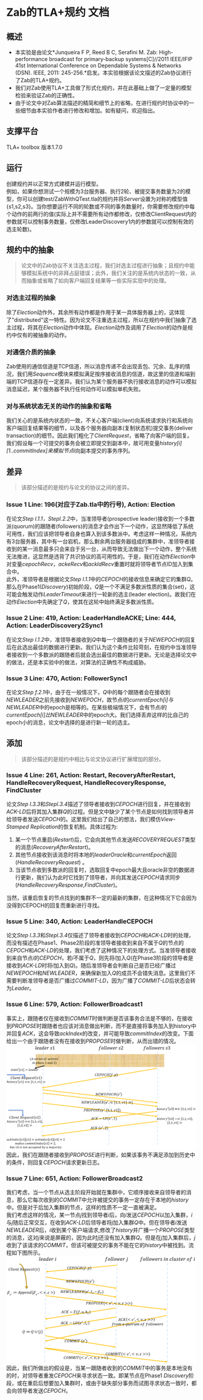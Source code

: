 # Zab的TLA+规约 文档

## 概述
-	本实验是由论文*Junqueira F P, Reed B C, Serafini M. Zab: High-performance broadcast for primary-backup systems[C]//2011 IEEE/IFIP 41st International Conference on Dependable Systems & Networks (DSN). IEEE, 2011: 245-256.*启发。本实验根据该论文描述的Zab协议进行了Zab的TLA+规约。
-	我们对Zab使用TLA+工具做了形式化规约，并在此基础上做了一定量的模型检验来验证Zab的正确性。
-	由于论文中对Zab算法描述的精简和细节上的省略，在进行规约时协议中的一些细节由本实验作者进行修改和增加。如有疑问，欢迎指出。

## 支撑平台
TLA+ toolbox 版本1.7.0

## 运行
创建规约并以正常方式建模并运行模型。  
例如，如果你想测试一个规模为3台服务器、执行2轮、被提交事务数量为2的模型，你可以创建test/ZabWithQTest.tla的规约并将*Server*设置为对称的模型值{s1,s2,s3}。当你想要运行不同的轮数或不同的事务数量时，你需要修改规约中每个动作的前两行的值(实际上并不需要所有动作都修改，仅修改ClientRequest内的参数就可以控制事务数量，仅修改LeaderDiscovery1内的参数就可以控制有效的选主轮数)。

## 规约中的抽象
>论文中的Zab协议不关注选主过程，我们对选主过程进行抽象；且规约中能够模拟系统中的非拜占庭错误；此外，我们关注的是系统内状态的一致，从而抽象或省略了如向客户端回复结果等一些实际实现中的处理。

### 对选主过程的抽象
除了*Election*动作外，其余所有动作都是作用于某一具体服务器上的，这体现了"distributed"这一特性。因为论文不注重选主过程，所以在规约中我们抽象了选主过程，将其在*Election*动作中体现。*Election*动作及调用了*Election*的动作是规约中仅有的被抽象的动作。

### 对通信介质的抽象
Zab使用的通信信道是TCP信道，所以消息传递不会出现丢包、冗余、乱序的情况，我们用*Sequence*模块来模拟满足按序接收消息的信道，故这里的信道和端到端的TCP信道存在一定差异。我们认为某个服务器不执行接收消息的动作可以模拟消息延迟，某个服务器不执行任何动作可以模拟单机失败。

### 对与系统状态无关的动作的抽象和省略
我们关心的是系统内状态的一致，不关心客户端(client)向系统请求执行和系统向客户端回复结果等的细节，以及各个服务器向副本(复制状态机)提交事务(deliver transaction)的细节。因此我们粗化了*ClientRequest*，省略了向客户端的回复。我们假设每一个可提交的事务会被立即提交到副本中，故可用变量*history[i][1..commitIndex]*来模拟节点*i*向副本提交的事务序列。

## 差异
>该部分描述的是规约与论文的协议之间的差异。

### Issue 1 Line: 196(对应于Zab.tla中的行号), Action: Election
在论文*Step l.1.1，Stepl.2.2*中，当准领导者(prospective leader)接收到一个多数派(quorum)的跟随者(followers)的消息才会作出下一个动作，这显然降低了系统可用性，我们应该把领导者自身也算入到该多数派中。考虑这样一种情况，系统内有3台服务器，其中有一台宕机，那么剩余两台服务器组成的集群中，准领导者接收到的某一消息最多只会来自于另一台，从而导致无法做出下一个动作，整个系统无法推进，这显然是违背了共识协议的高可用性的。于是，我们在动作*Election*中对变量*cepochRecv*，*ackeRecv*和*ackldRecv*重置时就将领导者节点ID加入到集合中。  
此外，准领导者是根据论文*Step l.1.1*中的*CEPOCH*的接收信息来确定它的集群*Q*。那么在Phase1(*Discovery*)初始阶段，*Q*是一个不满足多数派性质的集合(set)，这可能会触发动作*LeaderTimeout*来进行一轮新的选主(leader election)。故我们在动作*Election*中先确定了*Q*，使其在这轮中始终满足多数派性质。


### Issue 2 Line: 419, Action: LeaderHandleACKE; Line: 444, Action: LeaderDiscovery2Sync1
在论文*Step l.1.2*中，准领导者接收到*Q*中每一个跟随者的关于*NEWEPOCH*的回复后在此选出最佳的数据进行更新。我们认为这个条件比较苛刻，在规约中当准领导者接收到一个多数派的跟随者后就会选出最佳的数据进行更新。无论是选择论文中的做法，还是本实验中的做法，对算法的正确性不构成威胁。

### Issue 3 Line: 470, Action: FollowerSync1
在论文*Step f.2.1*中，由于在一般情况下，*Q*中的每个跟随者会在接收到*NEWLEADER*之前先接收到*NEWEPOCH*，故节点*i*的*currentEpoch[i]*与*NEWLEADER*中的epoch是相等的。在某些极端情况下，会有节点*i*的*currentEpoch[i]*比*NEWLEADER*中的epoch大。我们选择丢弃这样的比自己的epoch小的消息，论文中选择的是进行新一轮的选主。


## 添加
>该部分描述的是规约中相比与论文协议进行扩展增加的部分。

### Issue 4 Line: 261, Action: Restart, RecoveryAfterRestart, HandleRecoveryRequest, HandleRecoveryResponse, FindCluster
论文*Step l.3.3*和*Stepl.3.4*描述了领导者接收到*CEPOCH*进行回复，并在接收到*ACK-LD*后将其加入集群*Q*的过程。但是文中缺少了某个节点是如何找到领导者并给领导者发送*CEPOCH*的。这里我们给出了自己的想法，我们模仿*View-Stamped Replication*的恢复机制。具体过程为:  
1.	某一个节点重启(*Restart*)后，它会向其他节点发送*RECOVERYREQUEST*类型的消息(*RecoveryAfterRestart*)。	  
2.	其他节点接收到该消息时将本地的*leaderOracle*和*currentEpoch*返回(*HandleRecoveryRequest*)  。
3.	当该节点收到多数派的回复时，选取回复中epoch最大且oracle非空的数据进行更新，我们认为此时它找到了领导者，并向其发送*CEPOCH*请求同步(*HandleRecoveryResponse*,*FindCluster*)。  

当然，该重启恢复的节点找到的集群不一定的最新的集群，在这种情况下它会因为没得到CEPOCH的回复而重新进行寻找。

### Issue 5 Line: 340, Action: LeaderHandleCEPOCH
论文*Step l.3.3*和*Stepl.3.4*仅描述了领导者接收到*CEPOCH*和*ACK-LD*时的处理，而没有描述在Phase1、Phase2阶段的准领导者接收到来自不属于*Q*的节点的*CEPOCH*和*ACK-LD*的处理，我们考虑了这种情况下的处理方式。当准领导者接收到来自节点*i*的*CEPOCH*，若*i*不属于*Q*，则先将*i*加入*Q*(在Phase3阶段的领导者是接收到*ACK-LD*时将*i*加入到*Q*)。随后准领导者会判断自己是否已经广播过*NEWEPOCH*和*NEWLEADER*，来确保新加入*Q*的成员不会错失消息。这里我们不需要判断准领导者是否广播过*COMMIT-LD*，因为广播了*COMMIT-LD*后状态会转为*Leader*。

### Issue 6 Line: 579, Action: FollowerBroadcast1
事实上，跟随者仅在接收到*COMMIT*时做判断是否该事务合法是不够的，在接收到*PROPOSE*时跟随者也应该对消息做出判断，而不是直接将事务加入到history中并回复*ACK*，这会导致*ackIndex*的改变，并可能导致*commitIndex*的改变。下面给出一个由于跟随者没有在接收到*PROPOSE*时做判断，从而出错的情况。
![pic wrong commitIndex](picture/pic_double_same_transaction.PNG)  
因此，我们在跟随者接收到*PROPOSE*进行判断，如果该事务不满足添加到历史中的条件，则回复*CEPOCH*请求更新日志。

### Issue 7 Line: 651, Action: FollowerBroadcast2
我们考虑，当一个节点从选主阶段开始就在集群中，它顺序接收来自领导者的消息，那么它每次收到的*COMMIT*中允许被提交的事务一定存在于本地的*history*中。但是对于后加入集群的节点，这样的性质不一定一直被满足。  
我们考虑这样的情况，某一节点*j*找到领导者*i*后，向*i*发送*CEPOCH*以加入集群，*i*与*j*随后正常交互，在收到*ACK-LD*后领导者将*j*加入集群*Q*中。但在领导者*i*发送*NEWLEADER*后，*i*收到某个客户端请求,修改了*history*并广播一个*PROPOSE*类型的消息，这对*j*来说是屏蔽的，因为此时*j*还没有加入集群*Q*。但是在*j*加入集群后，*j*收到了该请求的*COMMIT*，但该可被提交的事务不能在它的*history*中被找到。流程如下图所示。
![pic recovery](picture/pic_recovery.PNG)  
因此，我们所做出的假设是，当某一跟随者收到的*COMMIT*中的事务是本地没有的时，对领导者重发*CEPOCH*来寻求状态一致。即某节点在Phase1 *Discovery*阶段，或在重启后想要加入集群时，或由于缺失部分事务而试图寻求状态一致时，都会向领导者发送*CEPOCH*。